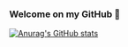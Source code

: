 ### Welcome on my GitHub :partying_face:

[![Anurag's GitHub stats](https://github-readme-stats.vercel.app/api?username=adamszustak&show_icons=true&theme=radical&hide=contribs,prs)](https://github.com/anuraghazra/github-readme-stats)
